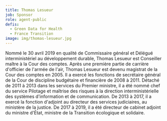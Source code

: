 ```yaml
---
title: Thomas Lesueur
job: Sponsor
role: agent-public
defis:
  - Green Data for Health
  - France Transition
image: img/thomas-lesueur.jpg
---
```

Nommé le 30 avril 2019 en qualité de Commissaire général et Délégué interministériel au développement durable, Thomas Lesueur est Conseiller maître à la Cour des comptes. Après une première partie de carrière d'officier de l'armée de l'air, Thomas Lesueur est devenu magistrat de la Cour des comptes en 2005. Il a exercé les fonctions de secrétaire général de la Cour de discipline budgétaire et financière de 2008 à 2011. Détaché de 2011 à 2013 dans les services du Premier ministre, il a été nommé chef du service Pilotage et maîtrise des risques à la direction interministérielle des systèmes d'information et de communication. De 2013 à 2017, il a exercé la fonction d'adjoint au directeur des services judiciaires, au ministère de la justice. De 2017 à 2019, il a été directeur de cabinet adjoint du ministre d'État, ministre de la Transition écologique et solidaire.
